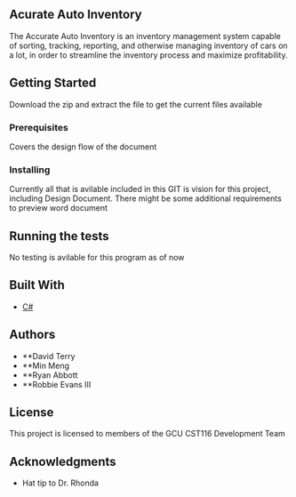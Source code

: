 ## Acurate Auto Inventory

The Accurate Auto Inventory is an inventory management system capable of sorting, tracking, reporting, and
    otherwise managing inventory of cars on a lot, in order to streamline the inventory process and maximize
    profitability.


## Getting Started

Download the zip and extract the file to get the current files available

### Prerequisites

Covers the design flow of the document

### Installing

Currently all that is avilable included in this GIT is vision for this project, including Design Document. There might be some additional requirements to preview word document

## Running the tests

No testing is avilable for this program as of now

## Built With

* [C#](https://msdn.microsoft.com) 

## Authors

* **David Terry
* **Min Meng
* **Ryan Abbott
* **Robbie Evans III 


## License

This project is licensed to members of the GCU CST116 Development Team

## Acknowledgments

* Hat tip to Dr. Rhonda
